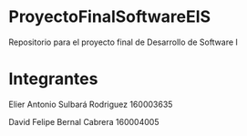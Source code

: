 # ProyectoFinalSoftwareEIS
Repositorio para el proyecto final de Desarrollo de Software I

# Integrantes
Elier Antonio Sulbará Rodriguez 160003635 

David Felipe Bernal Cabrera 160004005

